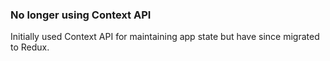 ### No longer using Context API

Initially used Context API for maintaining app state but have since migrated to Redux.
